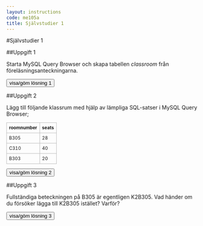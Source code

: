 ```yaml
---
layout: instructions
code: me105a
title: Självstudier 1
---
```



<script>
  var toggle = function(id) {
  var mydiv = document.getElementById(id);
  if (mydiv.style.display === 'block' || mydiv.style.display === '')
    mydiv.style.display = 'none';
  else
    mydiv.style.display = 'block'
  }
</script>

#Självstudier 1

##Uppgift 1

Starta MySQL Query Browser och skapa tabellen *classroom* från föreläsningsanteckningarna.

<input type="button" value="visa/göm lösning 1" onclick="toggle('answer1');">

<div id="answer1" style="display:none">
{% highlight sql %}
CREATE TABLE classroom (
  id INT NOT NULL AUTO_INCREMENT PRIMARY KEY,
  roomnumber CHAR(4),
  seats INT
)
{% endhighlight %}</div>

##Uppgift 2

Lägg till följande klassrum med hjälp av lämpliga SQL-satser i MySQL Query Browser;

<style>
table {border-collapse: collapse;font-size:smaller}
th, td {border: 1px solid #BBBBBB}
th, td {text-align:left}
th, td {padding: 6px;}
</style>

| roomnumber  | seats  |
|---|---|
| B305 | 28 |
| C310 | 40 |
| B303 | 20 |

<input type="button" value="visa/göm lösning 2" onclick="toggle('answer2');">

<div id="answer2" style="display:none">
SQL för att lägga till rum:

{% highlight mysql %}
INSERT INTO  classroom (roomnumber,seats) VALUES ('B305',28);
INSERT INTO  classroom (roomnumber,seats) VALUES ('C310',40);
INSERT INTO  classroom (roomnumber,seats) VALUES ('B303',20);
{% endhighlight %}
</div>


##Uppgift 3

Fullständiga beteckningen på B305 är egentligen K2B305. Vad händer om du försöker lägga till K2B305 istället? Varför?
<input type="button" value="visa/göm lösning 3" onclick="toggle('answer3');">

<div id="answer3" style="display:none"><p>
Kolumnen roomnumber får max innehålla 4 tecken. Man får ett felmeddelande om man försöker lägga in mer än fyra tecken:

{% highlight text %}
Data too long for column 'roomnumber' at row 1{% endhighlight %}
</div>